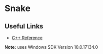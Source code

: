 # Snake
## Useful Links
* [C++ Reference](https://en.cppreference.com/w/)

**Note:** uses Windows SDK Version 10.0.17134.0